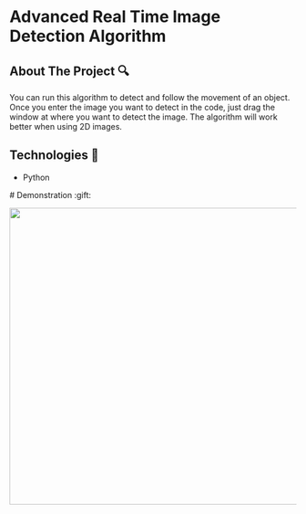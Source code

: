 # Advanced Real Time Image Detection Algorithm
## About The Project :mag:
You can run this algorithm to detect and follow the movement of an object. Once you enter the image you want to detect in the code, just drag the window at where you want to detect the image. The algorithm will work better when using 2D images.
## Technologies :rocket:
<ul>
  <li>Python</ li>
</ul>
# Demonstration :gift:
<p align="center">
  <img height="520" src="img/g.gif" />
</p>
